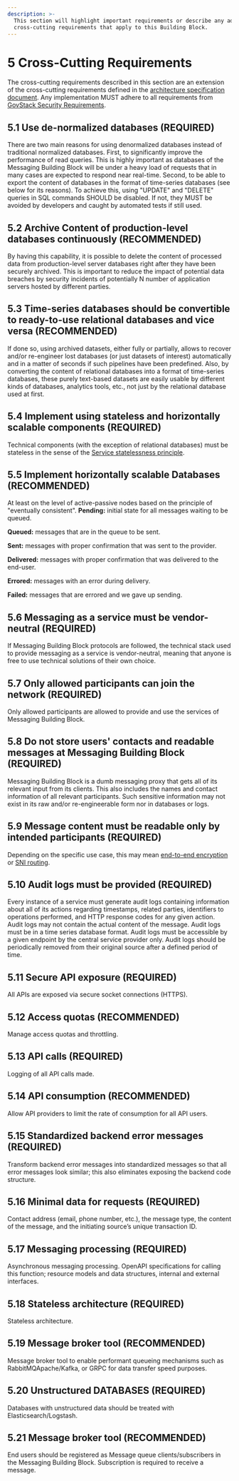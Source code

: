 ```yaml
---
description: >-
  This section will highlight important requirements or describe any additional
  cross-cutting requirements that apply to this Building Block.
---
```


# 5 Cross-Cutting Requirements

The cross-cutting requirements described in this section are an extension of the cross-cutting requirements defined in the [architecture specification document](https://govstack.gitbook.io/specification/v/1.0/architecture-and-nonfunctional-requirements). Any implementation MUST adhere to all requirements from [GovStack Security Requirements](https://govstack.gitbook.io/specification/v/1.0/security-requirements).

## 5.1 Use de-normalized databases (REQUIRED)

There are two main reasons for using denormalized databases instead of traditional normalized databases. First, to significantly improve the performance of read queries. This is highly important as databases of the Messaging Building Block will be under a heavy load of requests that in many cases are expected to respond near real-time. Second, to be able to export the content of databases in the format of time-series databases (see below for its reasons). To achieve this, using "UPDATE" and "DELETE" queries in SQL commands SHOULD be disabled. If not, they MUST be avoided by developers and caught by automated tests if still used.

## **5.2 Archive Content of production-level databases continuously (RECOMMENDED)**

By having this capability, it is possible to delete the content of processed data from production-level server databases right after they have been securely archived. This is important to reduce the impact of potential data breaches by security incidents of potentially N number of application servers hosted by different parties.

## **5.3 Time-series databases should be convertible to ready-to-use relational databases and vice versa (RECOMMENDED)**

If done so, using archived datasets, either fully or partially, allows to recover and/or re-engineer lost databases (or just datasets of interest) automatically and in a matter of seconds if such pipelines have been predefined. Also, by converting the content of relational databases into a format of time-series databases, these purely text-based datasets are easily usable by different kinds of databases, analytics tools, etc., not just by the relational database used at first.

## **5.4 Implement using stateless and horizontally scalable components (REQUIRED)**

Technical components (with the exception of relational databases) must be stateless in the sense of the [Service statelessness principle](https://en.wikipedia.org/wiki/Service\_statelessness\_principle).

## **5.5 Implement horizontally scalable Databases (RECOMMENDED)**

At least on the level of active-passive nodes based on the principle of "eventually consistent". **Pending:** initial state for all messages waiting to be queued.

**Queued:** messages that are in the queue to be sent.

**Sent:** messages with proper confirmation that was sent to the provider.

**Delivered:** messages with proper confirmation that was delivered to the end-user.

**Errored:** messages with an error during delivery.

**Failed:** messages that are errored and we gave up sending.

## **5.6 Messaging as a service must be vendor-neutral (REQUIRED)**

If Messaging Building Block protocols are followed, the technical stack used to provide messaging as a service is vendor-neutral, meaning that anyone is free to use technical solutions of their own choice.

## **5.7** Only allowed participants can join the network (REQUIRED)

Only allowed participants are allowed to provide and use the services of Messaging Building Block.

## 5.8 Do not store users' contacts and readable messages at Messaging Building Block (REQUIRED)

Messaging Building Block is a dumb messaging proxy that gets all of its relevant input from its clients. This also includes the names and contact information of all relevant participants. Such sensitive information may not exist in its raw and/or re-engineerable form nor in databases or logs.

## **5.9 Message content must be readable only by intended participants (REQUIRED)**

Depending on the specific use case, this may mean [end-to-end encryption](https://en.wikipedia.org/wiki/End-to-end\_encryption) or [SNI routing](https://en.wikipedia.org/wiki/Server\_Name\_Indication).

## **5.10 Audit logs must be provided (REQUIRED)**

Every instance of a service must generate audit logs containing information about all of its actions regarding timestamps, related parties, identifiers to operations performed, and HTTP response codes for any given action. Audit logs may not contain the actual content of the message. Audit logs must be in a time series database format. Audit logs must be accessible by a given endpoint by the central service provider only. Audit logs should be periodically removed from their original source after a defined period of time.

## **5.11** Secure API exposure **(REQUIRED)**

All APIs are exposed via secure socket connections (HTTPS).

## **5.12 A**ccess quotas **(RECOMMENDED)**

Manage access quotas and throttling.

## **5.13 API calls** **(REQUIRED)**

Logging of all API calls made.

## **5.14 API consumption (RECOMMENDED)**

Allow API providers to limit the rate of consumption for all API users.

## **5.15 S**tandardized backend error messages **(REQUIRED)**

Transform backend error messages into standardized messages so that all error messages look similar; this also eliminates exposing the backend code structure.

## **5.16** Minimal data for requests **(REQUIRED)**

Contact address (email, phone number, etc.), the message type, the content of the message, and the initiating source’s unique transaction ID.

## **5.17** Messaging processing **(REQUIRED)**

Asynchronous messaging processing. OpenAPI specifications for calling this function; resource models and data structures, internal and external interfaces.

## **5.18** Stateless architecture **(REQUIRED)**

Stateless architecture.

## **5.19** Message broker tool **(RECOMMENDED)**

Message broker tool to enable performant queueing mechanisms such as RabbitMQApache/Kafka, or GRPC for data transfer speed purposes.

## **5.20 U**nstructured DATABASES **(REQUIRED)**

Databases with unstructured data should be treated with Elasticsearch/Logstash.

## **5.21** Message broker tool **(RECOMMENDED)**

End users should be registered as Message queue clients/subscribers in the Messaging Building Block. Subscription is required to receive a message.
